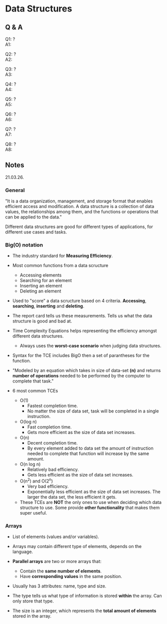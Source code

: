 # Data Structures

## Q & A

Q1: ?\
A1: 

Q2: ?\
A2: 

Q3: ?\
A3: 

Q4: ?\
A4: 

Q5: ?\
A5: 

Q6: ?\
A6: 

Q7: ?\
A7: 

Q8: ?\
A8: 

## Notes

21.03.26.

### General

"It is a data organization, management, and storage format that enables efficient access and modification. A data structure is a collection of data values, the relationships among them, and the functions or operations that can be applied to the data."

Different data structures are good for different types of applications, for different use cases and tasks.

### Big(O) notation

- The industry standard for **Measuring Efficiency**.

- Most common functions from a data scructure
	- Accessing elements
	- Searching for an element
	- Inserting an element
	- Deleting an element

- Used to "score" a data scructure based on 4 criteria. **Accessing**, **searching**, **inserting** and **deleting**.

- The report card tells us these measurements. Tells us what the data structure is good and bad at.

- Time Complexity Equations helps representing the efficiency amongst different data structures.
	- Always uses the **worst-case scenario** when judging data structures.

- Syntax for the TCE includes BigO then a set of parantheses for the function.

- "Modeled by an equation which takes in size of data-set **(n)** and returns **number of operations** needed to be performed by the computer to complete that task."

- 6 most common TCEs
	- O(1)
		- Fastest completion time.
		- No matter the size of data set, task will be completed in a single instruction.
	- O(log n)
		- Fast completion time.
		- Gets more efficient as the size of data set increases.
	- O(n)
		- Decent completion time.
		- By every element added to data set the amount of instruction needed to complete that function will increase by the same amount.
	- O(n log n)
		- Relatively bad efficiency.
		- Gets less efficient as the size of data set increases.
	- O(n<sup>2</sup>) and O(2<sup>n</sup>)
		- Very bad efficiency.
		- Exponentially less efficient as the size of data set increases. The larger the data set, the less efficient it gets.
	- These TCEs are **NOT** the only ones to use when deciding which data structure to use. Some provide **other functionality** that makes them super  useful.

### Arrays

- List of elements (values and/or variables).

- Arrays may contain different type of elements, depends on the language.

- **Parallel arrays** are two or more arrays that:
	- Contain the **same number of elements**.
	- Have **corresponding values** in the same position.
- Usually has 3 attributes: name, type and size.
- The type tells us what type of information is stored **within** the array. Can only store that type.
- The size is an integer, which represents the **total amount of elements** stored in the array.